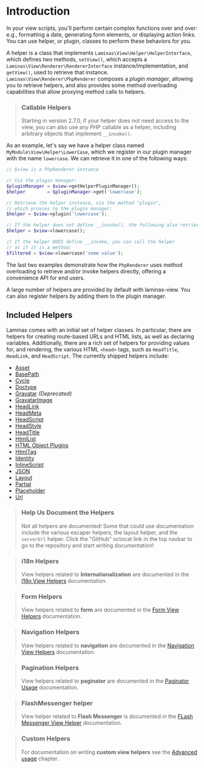 # Introduction

In your view scripts, you'll perform certain complex functions over and over:
e.g., formatting a date, generating form elements, or displaying action links.
You can use helper, or plugin, classes to perform these behaviors for you.

A helper is a class that implements `Laminas\View\Helper\HelperInterface`, which
defines two methods, `setView()`, which accepts a
`Laminas\View\Renderer\RendererInterface` instance/implementation, and `getView()`,
used to retrieve that instance.  `Laminas\View\Renderer\PhpRenderer` composes a
*plugin manager*, allowing you to retrieve helpers, and also provides some
method overloading capabilities that allow proxying method calls to helpers.

<!-- markdownlint-disable-next-line header-increment -->
> ### Callable Helpers
>
> Starting in version 2.7.0, if your helper does not need access to the view,
> you can also use any PHP callable as a helper, including arbitrary objects
> that implement `__invoke()`.

As an example, let's say we have a helper class named
`MyModule\View\Helper\LowerCase`, which we register in our plugin manager with
the name `lowercase`. We can retrieve it in one of the following ways:

```php
// $view is a PhpRenderer instance

// Via the plugin manager:
$pluginManager = $view->getHelperPluginManager();
$helper        = $pluginManager->get('lowercase');

// Retrieve the helper instance, via the method "plugin",
// which proxies to the plugin manager:
$helper = $view->plugin('lowercase');

// If the helper does not define __invoke(), the following also retrieves it:
$helper = $view->lowercase();

// If the helper DOES define __invoke, you can call the helper
// as if it is a method:
$filtered = $view->lowercase('some value');
```

The last two examples demonstrate how the `PhpRenderer` uses method overloading
to retrieve and/or invoke helpers directly, offering a convenience API for end
users.

A large number of helpers are provided by default with laminas-view.  You can also
register helpers by adding them to the plugin manager.

## Included Helpers

Laminas comes with an initial set of helper classes. In particular, there
are helpers for creating route-based URLs and HTML lists, as well as declaring
variables. Additionally, there are a rich set of helpers for providing values
for, and rendering, the various HTML `<head>` tags, such as `HeadTitle`,
`HeadLink`, and `HeadScript`. The currently shipped helpers include:

- [Asset](asset.md)
- [BasePath](base-path.md)
- [Cycle](cycle.md)
- [Doctype](doctype.md)
- [Gravatar](gravatar.md) *(Deprecated)*
- [GravatarImage](gravatar-image.md)
- [HeadLink](head-link.md)
- [HeadMeta](head-meta.md)
- [HeadScript](head-script.md)
- [HeadStyle](head-style.md)
- [HeadTitle](head-title.md)
- [HtmlList](html-list.md)
- [HTML Object Plugins](html-object.md)
- [HtmlTag](html-tag.md)
- [Identity](identity.md)
- [InlineScript](inline-script.md)
- [JSON](json.md)
- [Layout](layout.md)
- [Partial](partial.md)
- [Placeholder](placeholder.md)
- [Url](url.md)

> ### Help Us Document the Helpers
>
> Not all helpers are documented! Some that could use documentation include the
> various escaper helpers, the layout helper, and the `serverUrl` helper. Click
> the "GitHub" octocat link in the top navbar to go to the repository and start
> writing documentation!

> ### i18n Helpers
>
> View helpers related to **Internationalization** are documented in the
> [I18n View Helpers](https://docs.laminas.dev/laminas-i18n/view-helpers/)
> documentation.

> ### Form Helpers
>
> View helpers related to **form** are documented in the
> [Form View Helpers](https://docs.laminas.dev/laminas-form/helper/intro/)
> documentation.

> ### Navigation Helpers
>
> View helpers related to **navigation** are documented in the
> [Navigation View Helpers](https://docs.laminas.dev/laminas-navigation/helpers/intro/)
> documentation.

> ### Pagination Helpers
>
> View helpers related to **paginator** are documented in the
> [Paginator Usage](https://docs.laminas.dev/laminas-paginator/usage/#rendering-pages-with-view-scripts)
> documentation.

> ### FlashMessenger helper
>
> View helper related to **Flash Messenger** is documented in the
> [FLash Messenger View Helper](https://docs.laminas.dev/laminas-mvc-plugin-flashmessenger/view-helper/)
> documentation.

> ### Custom Helpers
>
> For documentation on writing **custom view helpers** see the
> [Advanced usage](advanced-usage.md) chapter.
